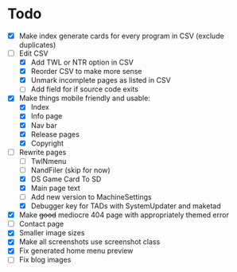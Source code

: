 # Todo
- [X] Make index generate cards for every program in CSV (exclude duplicates)
- [ ] Edit CSV
	- [X] Add TWL or NTR option in CSV
	- [X] Reorder CSV to make more sense
	- [X] Unmark incomplete pages as listed in CSV
	- [ ] Add field for if source code exits
- [X] Make things mobile friendly and usable:
	- [X] Index
	- [X] Info page
	- [X] Nav bar
	- [X] Release pages
	- [X] Copyright
- [ ] Rewrite pages
	- [ ] TwlNmenu
	- [ ] NandFiler (skip for now)
	- [X] DS Game Card To SD
	- [X] Main page text
	- [ ] Add new version to MachineSettings
	- [X] Debugger key for TADs with SystemUpdater and maketad
- [X] Make ~~good~~ mediocre 404 page with appropriately themed error
- [ ] Contact page
- [X] Smaller image sizes
- [X] Make all screenshots use screenshot class
- [X] Fix generated home menu preview
- [ ] Fix blog images